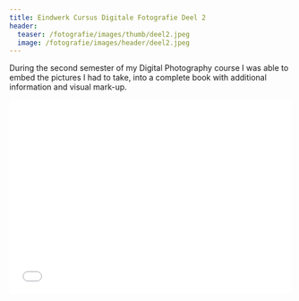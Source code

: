 ```yaml
---
title: Eindwerk Cursus Digitale Fotografie Deel 2
header:
  teaser: /fotografie/images/thumb/deel2.jpeg
  image: /fotografie/images/header/deel2.jpeg
---
```


During the second semester of my Digital Photography course I was able to embed the pictures I had to take, into a complete book with additional information and visual mark-up.

<iframe src="/fotografie/assets/eindwerk2.pdf"
        style="width: 100%; aspect-ratio : 4 / 2.75; border: none;"></iframe>
